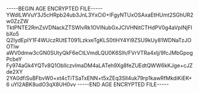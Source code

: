 -----BEGIN AGE ENCRYPTED FILE-----
YWdlLWVuY3J5cHRpb24ub3JnL3YxCi0+IFgyNTUxOSAxaEtHUmt2SGhUR2w0ZzZW
TktPNTE2RmZsVDNackZTSWlvRk1OVlNubGxJClVHNitCTHdPV0g4aVpINjFIbXo5
Q2IydEpIY1F4WUczRUtET091LzkxeTgKLS0tIHY4Yi9ZSU9kUy81WDNaTzJOOTlw
aWV0dmw3cGN0SUtyQkF6eCtLVmdLQU0K6Slh/FVrVTRa4xlj/9fcJMbGpogPcbeY
Fy974aGk4YQTv8Q1ObllczvImaDM4aLATeh9Xg8feZUEdtQWW6kKJge+cJZde2XY
2YA0dfiSuBFbvW0+xt4cTiTSaTxENN+t5xZEq3SlI4uk79rp1kawRfMkdiKiEK+6
uYI2ABK8udO3qX8UH0vv
-----END AGE ENCRYPTED FILE-----
